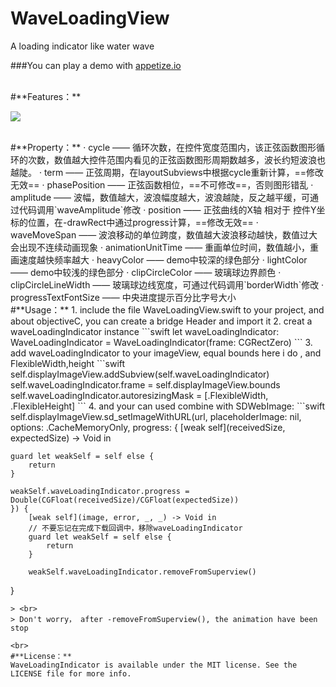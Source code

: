 # WaveLoadingView
A loading indicator like water wave

###You can play a demo with [appetize.io](https://appetize.io/app/9upnjbk9hwjaz9hjyzuz41788c?device=iphone5s&scale=75&orientation=portrait&osVersion=9.2)


<br>
#**Features：**

![](https://raw.githubusercontent.com/liuzhiyi1992/WaveLoadingView/master/WaveLoadingView/2016-01-19%2010_26_10.gif)

<br>
#**Property：**
· cycle —— 循环次数，在控件宽度范围内，该正弦函数图形循环的次数，数值越大控件范围内看见的正弦函数图形周期数越多，波长约短波浪也越陡。  
· term —— 正弦周期，在layoutSubviews中根据cycle重新计算，==修改无效==  
· phasePosition —— 正弦函数相位，==不可修改==，否则图形错乱  
· amplitude —— 波幅，数值越大，波浪幅度越大，波浪越陡，反之越平缓，可通过代码调用`waveAmplitude`修改  
· position —— 正弦曲线的X轴 相对于 控件Y坐标的位置，在-drawRect中通过progress计算，==修改无效==  
· waveMoveSpan —— 波浪移动的单位跨度，数值越大波浪移动越快，数值过大会出现不连续动画现象  
· animationUnitTime —— 重画单位时间，数值越小，重画速度越快频率越大  
· heavyColor —— demo中较深的绿色部分  
· lightColor —— demo中较浅的绿色部分  
· clipCircleColor —— 玻璃球边界颜色  
· clipCircleLineWidth —— 玻璃球边线宽度，可通过代码调用`borderWidth`修改  
· progressTextFontSize —— 中央进度提示百分比字号大小


<br>
#**Usage：**
1. include the file WaveLoadingView.swift to your project, and about objectiveC, you can create a bridge Header and import it
2. creat a waveLoadingIndicator instance
```swift
let waveLoadingIndicator: WaveLoadingIndicator = WaveLoadingIndicator(frame: CGRectZero)
```
3. add waveLoadingIndicator to your imageView, equal bounds here i do , and FlexibleWidth,height
```swift
self.displayImageView.addSubview(self.waveLoadingIndicator)  
self.waveLoadingIndicator.frame = self.displayImageView.bounds  
self.waveLoadingIndicator.autoresizingMask = [.FlexibleWidth, .FlexibleHeight]
```
4. and your can used combine with SDWebImage:
```swift
self.displayImageView.sd_setImageWithURL(url, placeholderImage: nil, options: .CacheMemoryOnly, progress: {
    [weak self](receivedSize, expectedSize) -> Void in
    
    guard let weakSelf = self else {
        return
    }
    
    weakSelf.waveLoadingIndicator.progress = Double(CGFloat(receivedSize)/CGFloat(expectedSize))
    }) {
        [weak self](image, error, _, _) -> Void in
        // 不要忘记在完成下载回调中，移除waveLoadingIndicator
        guard let weakSelf = self else {
            return
        }
        
        weakSelf.waveLoadingIndicator.removeFromSuperview()
}
```
> <br>
> Don't worry， after -removeFromSuperview(), the animation have been stop

<br>
#**License：** 
WaveLoadingIndicator is available under the MIT license. See the LICENSE file for more info.
